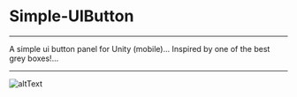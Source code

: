 # Simple-UIButton
---

A simple ui button panel for Unity (mobile)...
Inspired by one of the best grey boxes!...

---
![altText](https://github.com/nothingAD/Simple-UIButton/blob/master/Files/btn_gif.gif "The Button")
